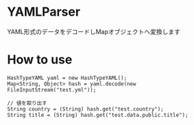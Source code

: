 YAMLParser
==========

YAML形式のデータをデコードしMapオブジェクトへ変換します

How to use
==========

    HashTypeYAML yaml = new HashTypeYAML();
    Map<String, Object> hash = yaml.decode(new FileInputStream("test.yml"));
    
    // 値を取り出す
    String country = (String) hash.get("test.country");
    String title = (String) hash.get("test.data.public.title");
